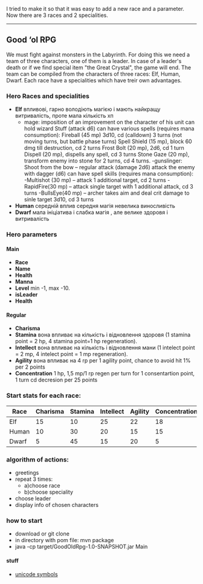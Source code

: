 I tried to make it so that it was easy to add a new race and a parameter.
Now there are 3 races and 2 specialities.

________________________________________________________________________
## Good ‘ol RPG
We must fight against monsters in the Labyrinth.
For doing this we need a team of three characters, one of them is a leader.
In case of a leader's death or if we find special item "the Great Crystal", the game will end.
The team can be compiled from the characters of three races: Elf, Human, Dwarf.
Each race have a specialities which have treir own advantages.
### Hero Races and specialities
 - __Elf__ впливові, гарно володіють магією і мають найкращу витривалість, проте мала кількість хп
   - mage:
imposition of an improvement on the character of his unit
can hold wizard Stuff (attack d6)
can have various spells (requires mana consumption):
Fireball (45 mp) 3d10, cd (calldown) 3 turns (not moving turns, but battle phase turns)
Spell Shield (15 mp), block 60 dmg till destruction, cd 2 turns
Frost Bolt (20 mp), 2d6, cd 1 turn
Dispell (20 mp), dispells any spell, cd 3 turns
Stone Gaze (20 mp), transform enemy into stone for 2 turns, cd 4 turns.
   -gunslinger:
        Shoot from the bow – regular attack (damage 2d6)
        attack the enemy with dagger (d6)
        can have spell skills (requires mana consumption):
      -Multishot (30 mp) – attack 1 additional target, cd 2 turns
      -RapidFire(30 mp) – attack single target with 1 additional attack, cd 3 turns
      -BullsEye(40 mp) – archer takes aim and deal crit damage to sinle target 3d10, cd 3 turns
 - __Human__ середній вплив середня магія невелика виносливість
 - __Dwarf__ мала ініціатива і слабка магія , але велике здоровя і витривалість
### Hero parameters
#### Main
 - __Race__
 - __Name__
 - __Health__
 - __Manna__
 - __Level__ min -1, max -10.
 - __isLeader__ 
 - __Health__
 #### Regular
 - __Charisma__
 - __Stamina__ вона впливає на кількість і відновлення здоровя (1 stamina point = 2 hp, 4 stamina point=1 hp regeneration). 
 - __Intellect__ вона впливає на кількість і відновлення мани (1 intelect point = 2 mp, 4 intelect point = 1 mp regeneration).
 - __Agility__  вона впливає на 4 rp per 1 agility point, chance to avoid hit 1% per 2 points
 - __Concentration__ 1 hp, 1,5 mp/1 rp regen per turn for 1 consentartion point, 1 turn cd decresion per 25 points
 ### Start stats for each race:
  Race  |  Charisma | Stamina | Intellect | Agility | Concentration  
------- | --------- | ------- | --------- | ------- | -------------   
  Elf | 15 | 10 | 25 | 22 | 18
  Human | 10 | 30 | 20 | 15 | 15
  Dwarf | 5 | 45 | 15 | 20 | 5 
  
### algorithm of actions:
 - greetings
 - repeat 3 times:
   - a)choose race
   - b)choose speciality
 - choose leader
 - display info of chosen characters
### how to start
 - download or git clone
 - in directory with pom file: mvn package
 - java -cp target/GoodOldRpg-1.0-SNAPSHOT.jar Main
 
#### __stuff__
 - [unicode symbols](https://unicode-table.com/ru/#box-drawing)
